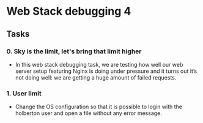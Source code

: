 # Web Stack debugging 4

## Tasks
### 0. Sky is the limit, let's bring that limit higher
- In this web stack debugging task, we are testing how well our web server setup featuring Nginx is doing under pressure and it turns out it’s not doing well: we are getting a huge amount of failed requests.



### 1. User limit
- Change the OS configuration so that it is possible to login with the holberton user and open a file without any error message.

